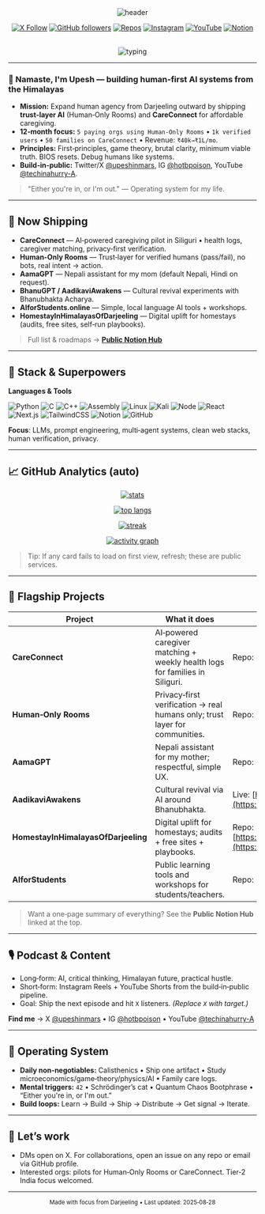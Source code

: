 <!--
README for GitHub profile repo: github.com/ripplewave2025/ripplewave2025
Theme: Synth Architect • Darjeeling → World | AI × Community × Hustle
Note: Replace handles below only if they change. All image links are public badge/SVG providers that work inside GitHub READMEs.
-->

<div align="center">

<!-- HERO -->

<img src="https://capsule-render.vercel.app/api?type=waving&height=260&color=0:111827,100:16a34a&text=Upesh%20%7C%20Upesh%20in%20Mars&fontColor=ffffff&fontAlign=50&fontAlignY=40&desc=Synth%20Architect%20%F0%9F%8C%8C%20%E2%80%A2%20AI%20for%20Himalayan%20Communities&descAlign=50&descAlignY=65" alt="header" />

<a href="https://x.com/upeshinmars"><img alt="X Follow" src="https://img.shields.io/twitter/follow/upeshinmars?style=for-the-badge" /></a> <a href="https://github.com/ripplewave2025"><img alt="GitHub followers" src="https://img.shields.io/github/followers/ripplewave2025?style=for-the-badge" /></a> <a href="https://github.com/ripplewave2025?tab=repositories"><img alt="Repos" src="https://img.shields.io/badge/Repos-Open%20Source-16a34a?style=for-the-badge" /></a> <a href="https://www.instagram.com/hotbpoison"><img alt="Instagram" src="https://img.shields.io/badge/Instagram-@hotbpoison-111827?logo=instagram&style=for-the-badge" /></a> <a href="https://www.youtube.com/@techinahurry-A"><img alt="YouTube" src="https://img.shields.io/badge/YouTube-@techinahurry--A-111827?logo=youtube&style=for-the-badge" /></a> <a href="https://massive-industry-848.notion.site/Website-Structure-212983e5ce75804688b6e1b68f4d681e?pvs=143"><img alt="Notion" src="https://img.shields.io/badge/Notion-%F0%9F%93%84%20Public%20Hub-16a34a?style=for-the-badge" /></a>

<br/>

<img src="https://readme-typing-svg.herokuapp.com?font=JetBrains+Mono&pause=1000&center=true&vCenter=true&color=16A34A&width=850&lines=Human-First+AI+%E2%86%92+Darjeeling%2C+then+Everywhere;CareConnect%2C+Human-Only+Rooms%2C+AIforStudents%2C+BhanuGPT;Ship+Daily+%7C+Think+in+First+Principles+%7C+Live+on+42" alt="typing" />

</div>

---

### 👋 Namaste, I'm Upesh — building human‑first AI systems from the Himalayas

* **Mission:** Expand human agency from Darjeeling outward by shipping **trust‑layer AI** (Human‑Only Rooms) and **CareConnect** for affordable caregiving.
* **12‑month focus:** `5 paying orgs using Human‑Only Rooms` • `1k verified users` • `50 families on CareConnect` • Revenue: `₹40k→₹1L/mo`.
* **Principles:** First‑principles, game theory, brutal clarity, minimum viable truth. BIOS resets. Debug humans like systems.
* **Build‑in‑public:** Twitter/X [@upeshinmars](https://x.com/upeshinmars), IG [@hotbpoison](https://www.instagram.com/hotbpoison), YouTube [@techinahurry-A](https://www.youtube.com/@techinahurry-A).

> "Either you're in, or I'm out." — Operating system for my life.

---

## 🔭 Now Shipping

* **CareConnect** — AI‑powered caregiving pilot in Siliguri • health logs, caregiver matching, privacy‑first verification.
* **Human‑Only Rooms** — Trust‑layer for verified humans (pass/fail), no bots, real intent → action.
* **AamaGPT** — Nepali assistant for my mom (default Nepali, Hindi on request).
* **BhanuGPT / AadikaviAwakens** — Cultural revival experiments with Bhanubhakta Acharya.
* **AIforStudents.online** — Simple, local language AI tools + workshops.
* **HomestayInHimalayasOfDarjeeling** — Digital uplift for homestays (audits, free sites, self‑run playbooks).

> Full list & roadmaps → **[Public Notion Hub](https://massive-industry-848.notion.site/Website-Structure-212983e5ce75804688b6e1b68f4d681e?pvs=143)**

---

## 🧠 Stack & Superpowers

**Languages & Tools**

![Python](https://img.shields.io/badge/Python-111827?logo=python\&logoColor=16a34a)
![C](https://img.shields.io/badge/C-111827?logo=c\&logoColor=16a34a)
![C++](https://img.shields.io/badge/C%2B%2B-111827?logo=cplusplus\&logoColor=16a34a)
![Assembly](https://img.shields.io/badge/Assembly-111827?logo=raspberrypi\&logoColor=16a34a)
![Linux](https://img.shields.io/badge/Linux-111827?logo=linux\&logoColor=16a34a)
![Kali](https://img.shields.io/badge/Kali%20Linux-111827?logo=kalilinux\&logoColor=16a34a)
![Node](https://img.shields.io/badge/Node.js-111827?logo=nodedotjs\&logoColor=16a34a)
![React](https://img.shields.io/badge/React-111827?logo=react\&logoColor=16a34a)
![Next.js](https://img.shields.io/badge/Next.js-111827?logo=nextdotjs\&logoColor=16a34a)
![TailwindCSS](https://img.shields.io/badge/Tailwind-111827?logo=tailwindcss\&logoColor=16a34a)
![Notion](https://img.shields.io/badge/Notion-111827?logo=notion\&logoColor=16a34a)
![GitHub](https://img.shields.io/badge/GitHub-111827?logo=github\&logoColor=16a34a)

**Focus**: LLMs, prompt engineering, multi‑agent systems, clean web stacks, human verification, privacy.

---

## 📈 GitHub Analytics (auto)

<div align="center">

<a href="https://github.com/anuraghazra/github-readme-stats"><img alt="stats" src="https://github-readme-stats.vercel.app/api?username=ripplewave2025&show_icons=true&theme=transparent&title_color=16a34a&icon_color=16a34a" /></a>

<a href="https://github.com/anuraghazra/github-readme-stats"><img alt="top langs" src="https://github-readme-stats.vercel.app/api/top-langs/?username=ripplewave2025&layout=compact&theme=transparent&title_color=16a34a" /></a>

<a href="https://github.com/denvercoder1/github-readme-streak-stats"><img alt="streak" src="https://streak-stats.demolab.com?user=ripplewave2025&theme=transparent&ring=16a34a&fire=16a34a" /></a>

<a href="https://github.com/Ashutosh00710/github-readme-activity-graph"><img alt="activity graph" src="https://github-readme-activity-graph.vercel.app/graph?username=ripplewave2025&radius=8&bg_color=0000&color=16a34a&line=16a34a&point=16a34a&area=true&hide_border=true"/></a>

</div>

> Tip: If any card fails to load on first view, refresh; these are public services.

---

## 🚀 Flagship Projects

| Project                             | What it does                                                                 | Links                                                                                                                                        |
| ----------------------------------- | ---------------------------------------------------------------------------- | -------------------------------------------------------------------------------------------------------------------------------------------- |
| **CareConnect**                     | AI‑powered caregiver matching + weekly health logs for families in Siliguri. | Repo: *TBA* • Pitch: *TBA*                                                                                                                   |
| **Human‑Only Rooms**                | Privacy‑first verification → real humans only; trust layer for communities.  | Repo: *TBA*                                                                                                                                  |
| **AamaGPT**                         | Nepali assistant for my mother; respectful, simple UX.                       | Repo: *TBA*                                                                                                                                  |
| **AadikaviAwakens**                 | Cultural revival via AI around Bhanubhakta.                                  | Live: [https://ripplewave2025.github.io/AadikaviAwakens](https://ripplewave2025.github.io/AadikaviAwakens)                                   |
| **HomestayInHimalayasOfDarjeeling** | Digital uplift for homestays; audits + free sites + playbooks.               | Repo: [https://github.com/ripplewave2025/HomestayInHimalayasOfDarjeeling](https://github.com/ripplewave2025/HomestayInHimalayasOfDarjeeling) |
| **AIforStudents**                   | Public learning tools and workshops for students/teachers.                   | Repo: *TBA*                                                                                                                                  |

> Want a one‑page summary of everything? See the **Public Notion Hub** linked at the top.

---

## 🎙️ Podcast & Content

* Long‑form: AI, critical thinking, Himalayan future, practical hustle.
* Short‑form: Instagram Reels + YouTube Shorts from the build‑in‑public pipeline.
* Goal: Ship the next episode and hit `X` listeners. *(Replace `X` with target.)*

**Find me** → X [@upeshinmars](https://x.com/upeshinmars) • IG [@hotbpoison](https://www.instagram.com/hotbpoison) • YouTube [@techinahurry-A](https://www.youtube.com/@techinahurry-A)

---

## 🧩 Operating System

* **Daily non‑negotiables:** Calisthenics • Ship one artifact • Study microeconomics/game‑theory/physics/AI • Family care logs.
* **Mental triggers:** `42` • Schrödinger’s cat • Quantum Chaos Bootphrase • “Either you're in, or I'm out.”
* **Build loops:** Learn → Build → Ship → Distribute → Get signal → Iterate.

---

## 🤝 Let’s work

* DMs open on X. For collaborations, open an issue on any repo or email via GitHub profile.
* Interested orgs: pilots for Human‑Only Rooms or CareConnect. Tier‑2 India focus welcomed.

---

<div align="center">

<sub>Made with focus from Darjeeling • Last updated: 2025‑08‑28</sub>

</div>
